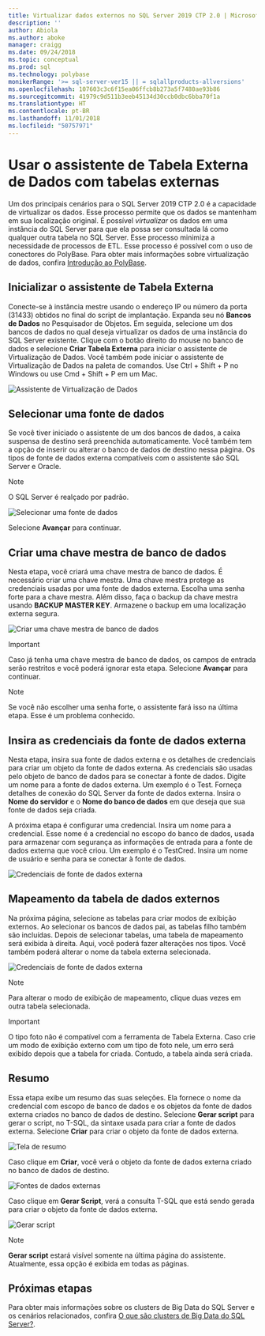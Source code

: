 ```yaml
---
title: Virtualizar dados externos no SQL Server 2019 CTP 2.0 | Microsoft Docs
description: ''
author: Abiola
ms.author: aboke
manager: craigg
ms.date: 09/24/2018
ms.topic: conceptual
ms.prod: sql
ms.technology: polybase
monikerRange: '>= sql-server-ver15 || = sqlallproducts-allversions'
ms.openlocfilehash: 107603c3c6f15ea06ffcb8b273a5f7480ae93b86
ms.sourcegitcommit: 41979c9d511b3eeb45134d30ccb0dbc6bba70f1a
ms.translationtype: HT
ms.contentlocale: pt-BR
ms.lasthandoff: 11/01/2018
ms.locfileid: "50757971"
---
```

# <a name="use-the-data-external-table-wizard-with-external-tables"></a>Usar o assistente de Tabela Externa de Dados com tabelas externas

Um dos principais cenários para o SQL Server 2019 CTP 2.0 é a capacidade de virtualizar os dados. Esse processo permite que os dados se mantenham em sua localização original. É possível *virtualizar* os dados em uma instância do SQL Server para que ela possa ser consultada lá como qualquer outra tabela no SQL Server. Esse processo minimiza a necessidade de processos de ETL. Esse processo é possível com o uso de conectores do PolyBase. Para obter mais informações sobre virtualização de dados, confira [Introdução ao PolyBase](polybase-guide.md).

## <a name="start-the-external-table-wizard"></a>Inicializar o assistente de Tabela Externa

Conecte-se à instância mestre usando o endereço IP ou número da porta (31433) obtidos no final do script de implantação. Expanda seu nó **Bancos de Dados** no Pesquisador de Objetos. Em seguida, selecione um dos bancos de dados no qual deseja virtualizar os dados de uma instância do SQL Server existente. Clique com o botão direito do mouse no banco de dados e selecione **Criar Tabela Externa** para iniciar o assistente de Virtualização de Dados. Você também pode iniciar o assistente de Virtualização de Dados na paleta de comandos. Use Ctrl + Shift + P no Windows ou use Cmd + Shift + P em um Mac.

![Assistente de Virtualização de Dados](media/data-virtualization/virtualize-data-wizard.png)
## <a name="select-a-data-source"></a>Selecionar uma fonte de dados

Se você tiver iniciado o assistente de um dos bancos de dados, a caixa suspensa de destino será preenchida automaticamente. Você também tem a opção de inserir ou alterar o banco de dados de destino nessa página. Os tipos de fonte de dados externa compatíveis com o assistente são SQL Server e Oracle.

> [!NOTE]
>O SQL Server é realçado por padrão.


![Selecionar uma fonte de dados](media/data-virtualization/select-data-source.png)

Selecione **Avançar** para continuar.

## <a name="create-a-database-master-key"></a>Criar uma chave mestra de banco de dados

Nesta etapa, você criará uma chave mestra de banco de dados. É necessário criar uma chave mestra. Uma chave mestra protege as credenciais usadas por uma fonte de dados externa. Escolha uma senha forte para a chave mestra. Além disso, faça o backup da chave mestra usando **BACKUP MASTER KEY**. Armazene o backup em uma localização externa segura.

![Criar uma chave mestra de banco de dados](media/data-virtualization/virtualize-data-master-key.png)

> [!IMPORTANT]
> Caso já tenha uma chave mestra de banco de dados, os campos de entrada serão restritos e você poderá ignorar esta etapa. Selecione **Avançar** para continuar.

> [!NOTE]
> Se você não escolher uma senha forte, o assistente fará isso na última etapa. Esse é um problema conhecido.

## <a name="enter-external-data-source-credentials"></a>Insira as credenciais da fonte de dados externa

Nesta etapa, insira sua fonte de dados externa e os detalhes de credenciais para criar um objeto da fonte de dados externa. As credenciais são usadas pelo objeto de banco de dados para se conectar à fonte de dados. Digite um nome para a fonte de dados externa. Um exemplo é o Test. Forneça detalhes de conexão do SQL Server da fonte de dados externa. Insira o **Nome do servidor** e o **Nome do banco de dados** em que deseja que sua fonte de dados seja criada.

A próxima etapa é configurar uma credencial. Insira um nome para a credencial. Esse nome é a credencial no escopo do banco de dados, usada para armazenar com segurança as informações de entrada para a fonte de dados externa que você criou. Um exemplo é o TestCred. Insira um nome de usuário e senha para se conectar à fonte de dados.

![Credenciais de fonte de dados externa](media/data-virtualization/data-source-credentials.png)

## <a name="external-data-table-mapping"></a>Mapeamento da tabela de dados externos

Na próxima página, selecione as tabelas para criar modos de exibição externos. Ao selecionar os bancos de dados pai, as tabelas filho também são incluídas. Depois de selecionar tabelas, uma tabela de mapeamento será exibida à direita. Aqui, você poderá fazer alterações nos tipos. Você também poderá alterar o nome da tabela externa selecionada.

![Credenciais de fonte de dados externa](media/data-virtualization/data-table-mapping.png)

> [!NOTE]
>Para alterar o modo de exibição de mapeamento, clique duas vezes em outra tabela selecionada.

> [!IMPORTANT]
>O tipo foto não é compatível com a ferramenta de Tabela Externa. Caso crie um modo de exibição externo com um tipo de foto nele, um erro será exibido depois que a tabela for criada. Contudo, a tabela ainda será criada.

## <a name="summary"></a>Resumo

Essa etapa exibe um resumo das suas seleções. Ela fornece o nome da credencial com escopo de banco de dados e os objetos da fonte de dados externa criados no banco de dados de destino. Selecione **Gerar script** para gerar o script, no T-SQL, da sintaxe usada para criar a fonte de dados externa. Selecione **Criar** para criar o objeto da fonte de dados externa.

![Tela de resumo](media/data-virtualization/virtualize-data-summary.png)

Caso clique em **Criar**, você verá o objeto da fonte de dados externa criado no banco de dados de destino.

![Fontes de dados externas](media/data-virtualization/external-data-sources.png)

Caso clique em **Gerar Script**, verá a consulta T-SQL que está sendo gerada para criar o objeto da fonte de dados externa.

![Gerar script](media/data-virtualization/generated-script.png)

> [!NOTE]
> **Gerar script** estará visível somente na última página do assistente. Atualmente, essa opção é exibida em todas as páginas.

## <a name="next-steps"></a>Próximas etapas

Para obter mais informações sobre os clusters de Big Data do SQL Server e os cenários relacionados, confira [O que são clusters de Big Data do SQL Server?](../../big-data-cluster/big-data-cluster-overview.md).
